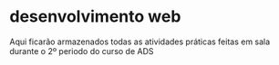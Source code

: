 # desenvolvimento web
 Aqui ficarão armazenados todas as atividades práticas feitas em sala durante o 2º periodo do curso de ADS 

